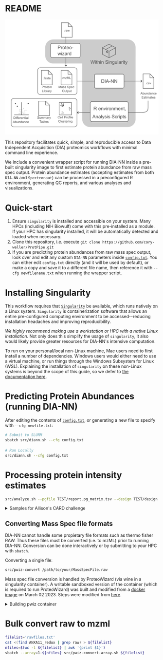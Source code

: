 # README

![workflow-image](src/workflow.png)

This repository facilitates quick, simple, and reproducible access to Data Independent Acquisition (DIA) proteomics workflows with minimal command line experience.

We include a convenient wrapper script for running DIA-NN inside a pre-built singularity image to first estimate protein abundance from raw mass spec output. Protein abundance estimates (accepting estimates from both `DIA-NN` and `Spectronaut`) can  be processed in a preconfigured R environment, generating QC reports, and various analyses and visualizations.


# Quick-start

1. Ensure `singularity` is installed and accessible on your system. Many HPCs (including NIH Biowulf) come with this pre-installed as a module. If your HPC has singularity installed, it will be automatically detected and loaded when necessary.
2. Clone this repository, i.e. execute `git clone https://github.com/cory-weller/ProtPipe.git`
3. If you are predicting protein abundances from raw mass spec output, look over and edit any custom `DIA-NN` parameters inside [`config.txt`](config.txt). You can either edit `config.txt` directly (and it will be used by default), or make a copy and save it to a different file name, then reference it with `--cfg newfilename.txt` when running the wrapper script.


# Installing Singularity

This workflow requires that [`Singularity`](https://sylabs.io/singularity) be available, which runs natively on a Linux system. `Singularity` is containerization software that allows an entire pre-configured computing environment to be accessed--reducing installation headaches and improving reproducibility. 

*We highly recommend making use a workstation or HPC with a native Linux installation.* Not only does this simplify the usage of `singularity`, it also would likely provide greater resources for DIA-NN's intensive computation.

To run on your personal/local non-Linux machine, Mac users need to first install a number of dependencies. Windows users would either need to use a virtual machine, or run things through the Windows Subsystem for Linux (WSL). Explaining the installation of `singularity` on these non-Linux systems is beyond the scope of this guide, so we defer to [the documentation here](https://docs.sylabs.io/guides/3.0/user-guide/installation.html).

# Predicting Protein Abundances (running DIA-NN)
After editing the contents of [`config.txt`](config.txt), or generating a new file to specify with `--cfg newfile.txt`:
```bash
# Submit to SLURM
sbatch src/diann.sh --cfg config.txt

# Run Locally
src/diann.sh --cfg config.txt
```

# Processing protein intensity estimates

```bash
src/analyze.sh --pgfile TEST/report.pg_matrix.tsv --design TEST/design.tsv --out TEST/
```

<details><summary>Samples for Allison's CARD challenge</summary>

```bash
# WITH EMV samples, EMV as control
src/analyze.sh \
    --pgfile ANXA11/DIANN_PGs_with_EMV.tsv \
    --design ANXA11/EMV_as_control.tsv \
    --out ANXA11/with_EMV_vs_EMV \
    --sds 4 \
    --normalize shift \
    --base 2 \
    --labelgene ANXA11

# WITH EMV samples, WT as control
src/analyze.sh \
    --pgfile ANXA11/DIANN_PGs_with_EMV.tsv \
    --design ANXA11/WT_as_control.tsv \
    --out ANXA11/with_EMV_vs_WT \
    --sds 4 \
    --normalize shift \
    --base 2 \
    --labelgene ANXA11

# WITHOUT EMV samples, WT as control
src/analyze.sh \
    --pgfile ANXA11/DIANN_PGs_no_EMV.tsv \
    --design ANXA11/WT_as_control.tsv \
    --out ANXA11/no_EMV_vs_WT \
    --sds 4 \
    --normalize shift \
    --base 2 \
    --labelgene ANXA11

# Original Spectronaut, WT as control
src/analyze.sh \
    --pgfile ANXA11/spectronaut/ANXA11_Protein_Intensity.csv \
    --design ANXA11/WT_as_control.tsv \
    --out ANXA11/spectronaut \
    --sds 4 \
    --normalize shift \
    --base 2 \
    --labelgene ANXA11

# Neurons, A70 as control
src/analyze.sh \
    --pgfile ANXA11/neurons/neurons.tsv \
    --design ANXA11/designs/neuron_vs_A70.tsv \
    --out ANXA11/neurons \
    --sds 4 \
    --normalize shift \
    --base 2 \
    --labelgene ANXA11

# Microglia, A70 as control
src/analyze.sh \
    --pgfile ANXA11/microglia/microglia.tsv \
    --design ANXA11/designs/microglia_vs_A70.tsv \
    --out ANXA11/microglia \
    --sds 4 \
    --normalize shift \
    --base 2 \
    --labelgene ANXA11

# Neurons, 140 as control
src/analyze.sh \
    --pgfile ANXA11/neurons/neurons.tsv \
    --design ANXA11/designs/neuron_vs_140.tsv \
    --out ANXA11/neurons \
    --sds 4 \
    --normalize shift \
    --base 2 \
    --labelgene ANXA11

# Microglia, 140 as control
src/analyze.sh \
    --pgfile ANXA11/microglia/microglia.tsv \
    --design ANXA11/designs/microglia_vs_140.tsv \
    --out ANXA11/microglia \
    --sds 4 \
    --normalize shift \
    --base 2 \
    --labelgene ANXA11
```

</details>

## Converting Mass Spec file formats

DIA-NN cannot handle some propietary file formats such as thermo fisher RAW. Thus these files must
be converted (i.e. to mzML) prior to running DIA-NN. Conversion can be done interactively or by
submitting to your HPC with `sbatch`.

Converting a single file:
```bash
src/pwiz-convert /path/to/your/MassSpecFile.raw
```

Mass spec file conversion is handled by ProteoWizard (via wine in a singularity container).
A writable sandboxed version of the container (which is required to run ProteoWizard) was built
and modified from a [docker image](docker://chambm/pwiz-skyline-i-agree-to-the-vendor-licenses) on
March 02 2023. Steps were modified from [here](https://github.com/jspaezp/elfragmentador-data#setting-up-msconvert-on-singularity-).

<details><summary>Building pwiz container</summary>


```bash
# Build writable singularity sandbox image based on docker image
singularity build --sandbox pwiz_sandbox docker://chambm/pwiz-skyline-i-agree-to-the-vendor-licenses

# Modified pwiz_sandbox/usr/bin/mywine
echo """#!/bin/sh

GLOBALWINEPREFIX=/wineprefix64
MYWINEPREFIX=/mywineprefix/

if [ ! -L "$MYWINEPREFIX"/dosdevices/z: ] ; then 
  mkdir -p "$MYWINEPREFIX"/dosdevices
  cp "$GLOBALWINEPREFIX"/*.reg "$MYWINEPREFIX"
  ln -sf "$GLOBALWINEPREFIX/drive_c" "$MYWINEPREFIX/dosdevices/c:"
  ln -sf "/" "$MYWINEPREFIX/dosdevices/z:"
  echo disable > $MYWINEPREFIX/.update-timestamp        # Line being added
  echo disable > $GLOBALWINEPREFIX/.update-timestamp    # Line being added
fi 

export WINEPREFIX=$MYWINEPREFIX
wine "$@"
""" > pwiz_sandbox/usr/bin/mywine

tar -czvf pwiz_sandbox.tar.gz pwiz_sandbox
rclone copy pwiz_sandbox.tar.gz onedrive:/singularity       # upload archive to cloud
```
</details>

# Bulk convert raw to mzml
```bash
filelist='rawfiles.txt'
cat <(find ANXA11_redux | grep raw) > ${filelist}
nfiles=$(wc -l ${filelist} | awk '{print $1}')
sbatch --array=1-${nfiles} src/pwiz-convert-array.sh ${filelist}
```
